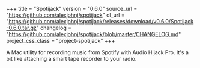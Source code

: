 +++
title = "Spotijack"
version = "0.6.0"
source_url = "https://github.com/alexjohnj/spotijack"
dl_url = "https://github.com/alexjohnj/spotijack/releases/download/v0.6.0/Spotijack-0.6.0.tar.gz"
changelog = "https://github.com/alexjohnj/spotijack/blob/master/CHANGELOG.md"
project_css_class = "project-spotijack"
+++

A Mac utility for recording music from Spotify with Audio Hijack
Pro. It's a bit like attaching a smart tape recorder to your radio.
